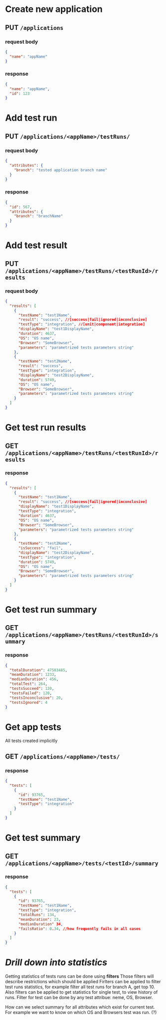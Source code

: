 # Create new application
## PUT `/applications`
### request body
```json
{
  "name": "appName"
}
```
### response
```json
{
  "name": "appName",
  "id": 123
}
```

# Add test run
## PUT `/applications/<appName>/testRuns/`
### request body
```json
{
  "attributes": {
    "branch": "tested application branch name"
  }
}
```
### response
```json
{
  "id": 567,
  "attributes": {
    "branch": "branchName"
  }
}
```

# Add test result
## PUT `/applications/<appName>/testRuns/<testRunId>/results`
### request body
```json
{
  "results": [
    {
      "testName": "test1Name",
      "result": "success", //[success|fail|ignored|inconclusive]
      "testType": "integration", //[unit|component|integration]
      "displayName": "test1DisplayName",
      "duration": 4637,
      "OS": "OS name",
      "Browser": "SomeBrowser",
      "parameters": "parametrized tests parameters string"
    },
    {
      "testName": "test2Name",
      "result": "success",
      "testType": "integration",
      "displayName": "test2DisplayName",
      "duration": 5749,
      "OS": "OS name",
      "Browser": "SomeBrowser",
      "parameters": "parametrized tests parameters string"
    }
  ]
}
```

# Get test run results
## GET `/applications/<appName>/testRuns/<testRunId>/results`
### response
```json
{
  "results": [
    {
      "testName": "test1Name",
      "result": "success", //[success|fail|ignored|inconclusive]
      "displayName": "test1DisplayName",
      "testType": "integration",
      "duration": 4637,
      "OS": "OS name",
      "Browser": "SomeBrowser",
      "parameters": "parametrized tests parameters string"
    },
    {
      "testName": "test2Name",
      "isSuccess": "fail",
      "displayName": "test2DisplayName",
      "testType": "integration",
      "duration": 5749,
      "OS": "OS name",
      "Browser": "SomeBrowser",
      "parameters": "parametrized tests parameters string"
    }
  ]
}
```

# Get test run summary
## GET `/applications/<appName>/testRuns/<testRunId>/summary`
### response
```json
{
  "totalDuration": 47503485,
  "meanDuration": 1233,
  "medianDuration": 456,
  "totalTest": 264,
  "testsSucceed": 120,
  "testsFailed": 120,
  "testsInconclusive": 20,
  "testsIgnored": 4
}
```

# Get app tests
All tests created implicitly
## GET `/applications/<appName>/tests/`
### response
```json
{
  "tests": [
    {
      "id": 93765,
      "testName": "test1Name",
      "testType": "integration"
    }
  ]
}
```

# Get test summary
## GET `/applications/<appName>/tests/<testId>/summary`
### response
```json
{
  "tests": [
    {
      "id": 93765,
      "testName": "test1Name",
      "testType": "integration",
      "totalRuns": 134,
      "meanDuration": 23,
      "medianDuration" 34,
      "failsRatio": 0.34, //how frequently fails in all cases
    }
  ]
}
```

# *Drill down into statistics*
Getting statistics of tests runs can be done using **filters**
Those filters will describe restrictions which should be applied
Firlters can be applied to filter test runs statistics, for example filter all test runs for branch A, get top 10.
Also filters can be applied to get statistics for single test, to view history of runs. Filter for test can be done by any test attribue: neme, OS, Browser.

How can we select summary for all attributes which exist for current test. For example we want to know on which OS and Browsers test was run. (?)

